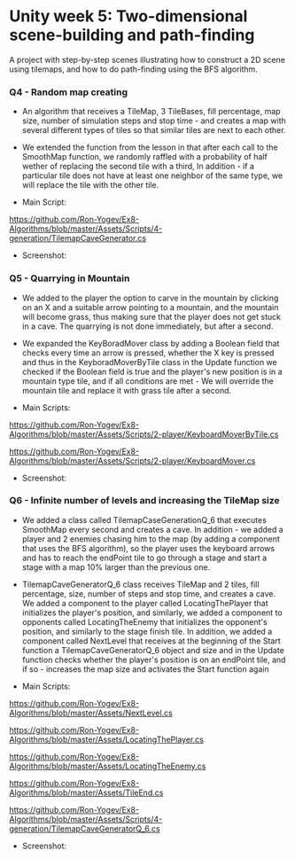 # Unity week 5: Two-dimensional scene-building and path-finding

A project with step-by-step scenes illustrating how to construct a 2D scene using tilemaps,
and how to do path-finding using the BFS algorithm.


### Q4 - Random map creating  

* An algorithm that receives a TileMap, 3 TileBases, fill percentage, map size, number of simulation steps and stop time - and creates a map with several different types of tiles so that similar tiles are next to each other.

* We extended the function from the lesson in that after each call to the SmoothMap function, we randomly raffled with a probability  of  half wether of replacing the second tile with a third,
In addition - if a particular tile does not have at least one neighbor of the same type, we will replace the tile with the other tile.

* Main Script: 

<https://github.com/Ron-Yogev/Ex8-Algorithms/blob/master/Assets/Scripts/4-generation/TilemapCaveGenerator.cs>

* Screenshot:



### Q5 - Quarrying in Mountain

* We added to the player the option to carve in the mountain by clicking on an X and a suitable arrow pointing to a mountain, and the mountain will become grass, thus making sure that the player does not get stuck in a cave.
The quarrying is not done immediately, but after a second.

* We expanded the KeyBoradMover class by adding a Boolean field that checks every time an arrow is pressed, whether the X key is pressed and thus in the KeyboradMoverByTile class in the Update function we checked if the Boolean field is true and the player's new position is in a mountain type tile, and if all conditions are met - 
We will override the mountain tile and replace it with grass tile after a second.

* Main Scripts:

<https://github.com/Ron-Yogev/Ex8-Algorithms/blob/master/Assets/Scripts/2-player/KeyboardMoverByTile.cs>

<https://github.com/Ron-Yogev/Ex8-Algorithms/blob/master/Assets/Scripts/2-player/KeyboardMover.cs>

* Screenshot:


### Q6 - Infinite number of levels and increasing the TileMap size

* We added a class called TilemapCaseGenerationQ_6 that executes SmoothMap every second and creates a cave.
In addition - we added a player and 2 enemies chasing him to the map (by adding a component that uses the BFS algorithm), so the player uses the keyboard arrows and has to reach the endPoint tile to go through a stage and start a stage with a map 10% larger than the previous one.

* TilemapCaveGeneratorQ_6 class receives TileMap and 2 tiles, fill percentage, size, number of steps and stop time, and creates a cave.
We added a component to the player called LocatingThePlayer that initializes the player's position, and similarly, we added a component to opponents called LocatingTheEnemy that initializes the opponent's position, and similarly to the stage finish tile.
In addition, we added a component called NextLevel that receives at the beginning of the Start function a TilemapCaveGeneratorQ_6 object and size and in the Update function checks whether the player's position is on an endPoint tile, and if so - increases the map size and activates the Start function again

* Main Scripts:

<https://github.com/Ron-Yogev/Ex8-Algorithms/blob/master/Assets/NextLevel.cs>

<https://github.com/Ron-Yogev/Ex8-Algorithms/blob/master/Assets/LocatingThePlayer.cs>

<https://github.com/Ron-Yogev/Ex8-Algorithms/blob/master/Assets/LocatingTheEnemy.cs>

<https://github.com/Ron-Yogev/Ex8-Algorithms/blob/master/Assets/TileEnd.cs>

<https://github.com/Ron-Yogev/Ex8-Algorithms/blob/master/Assets/Scripts/4-generation/TilemapCaveGeneratorQ_6.cs>

* Screenshot:

